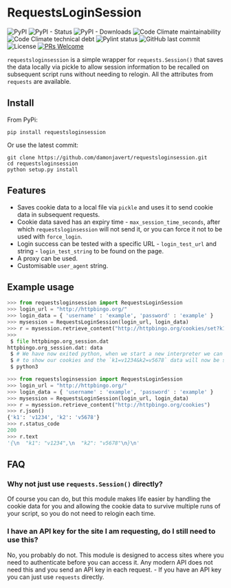 # RequestsLoginSession

![PyPI](https://img.shields.io/pypi/v/requestsloginsession) ![PyPI - Status](https://img.shields.io/pypi/status/requestsloginsession) ![PyPI - Downloads](https://img.shields.io/pypi/dm/requestsloginsession) ![Code Climate maintainability](https://img.shields.io/codeclimate/maintainability/damonjavert/requestsloginsession) ![Code Climate technical debt](https://img.shields.io/codeclimate/tech-debt/damonjavert/requestsloginsession) ![Pylint status](https://github.com/damonjavert/requestsloginsession/actions/workflows/tests.yml/badge.svg) ![GitHub last commit](https://img.shields.io/github/last-commit/damonjavert/requestsloginsession) ![License](https://img.shields.io/github/license/damonjavert/requestsloginsession) [![PRs Welcome](https://img.shields.io/badge/PRs-welcome-brightgreen.svg?style=flat-square)](http://makeapullrequest.com)

`requestsloginsession` is a simple wrapper for `requests.Session()` that saves the data locally via pickle to allow session information to be recalled on subsequent script runs without needing to relogin. All the attributes from `requests` are available.

## Install

From PyPi:
```
pip install requestsloginsession
```
Or use the latest commit:
```
git clone https://github.com/damonjavert/requestsloginsession.git
cd requestsloginsession
python setup.py install
```

## Features

* Saves cookie data to a local file via `pickle` and uses it to send cookie data in subsequent requests.
* Cookie data saved has an expiry time - `max_session_time_seconds`, after which `requestsloginsession` will not send it, or you can force it not to be used with `force_login`.
* Login success can be tested with a specific URL - `login_test_url` and string - `login_test_string` to be found on the page.
* A proxy can be used.
* Customisable `user_agent` string.

## Example usage

```python
>>> from requestsloginsession import RequestsLoginSession
>>> login_url = "http://httpbingo.org/"
>>> login_data = { 'username' : 'example', 'password' : 'example' }
>>> mysession = RequestsLoginSession(login_url, login_data)
>>> r = mysession.retrieve_content("http://httpbingo.org/cookies/set?k1=v1234&k2=v5678")
>>>
 $ file httpbingo.org_session.dat
httpbingo.org_session.dat: data
 $ # We have now exited python, when we start a new interpreter we can request httpbingo
 $ # to show our cookies and the `k1=v1234&k2=v5678` data will now be shown:
 $ python3

>>> from requestsloginsession import RequestsLoginSession
>>> login_url = "http://httpbingo.org/"
>>> login_data = { 'username' : 'example', 'password' : 'example' }
>>> mysession = RequestsLoginSession(login_url, login_data)
>>> r = mysession.retrieve_content("http://httpbingo.org/cookies")
>>> r.json()
{'k1': 'v1234', 'k2': 'v5678'}
>>> r.status_code
200
>>> r.text
'{\n  "k1": "v1234",\n  "k2": "v5678"\n}\n'
```

## FAQ

### Why not just use `requests.Session()` directly?
Of course you can do, but this module makes life easier by handling the cookie data for you and allowing the cookie data to survive multiple runs of your script, so you do not need to relogin each time.

### I have an API key for the site I am requesting, do I still need to use this?
No, you probably do not. This module is designed to access sites where you need to authenticate before you can access it. Any modern API does not need this and you send an API key in each request. - If you have an API key you can just use `requests` directly.


